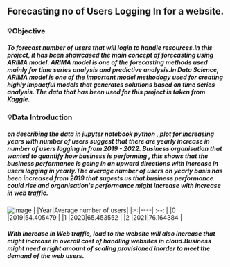 ## Forecasting no of Users Logging In for a website.
### 💡Objective
##### To forecast number of users that will login to handle resources.In this project, it has been showcased the main concept of forecasting using ARIMA model. ARIMA model is one of the forecasting methods used mainly for time series analysis and predictive analysis.In Data Science, ARIMA model is one of the important model methodogy used for creating highly impactful models that generates solutions based on time series analysis. The data that has been used for this project is taken from Kaggle.
###  💡Data Introduction
##### on describing the data in jupyter notebook python , plot for increasing years with number of users suggest that there are yearly increase in number of users logging in from 2019 - 2022. Business organisation that wanted to quantify how business is performing , this shows that the business performance is going in an upward directions with increase in users logging in yearly.The average number of users on yearly basis has been increased from 2019 that sugests us that business performance could rise and organisation's performance might increase with increase in web traffic.
![image](https://github.com/user-attachments/assets/6e32df6e-9ccc-48b9-a85a-f090ec76d687)
|  |Year|Average number of users|
|:-:|----|        :--:            |
|0  |2019|54.405479               |
|1  |2020|65.453552               |
|2  |2021|76.164384               |
##### With increase in Web traffic, load to the website will also increase that might increase in overall cost of handling websites in cloud.Business might need a right amount of scaling provisioned inorder to meet the demand of the web users.
